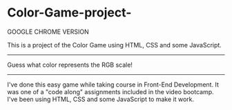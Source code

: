 # Color-Game-project-

GOOGLE CHROME VERSION

This is a project of the Color Game using HTML, CSS and some JavaScript.

------------------------------------------------------------------------

Guess what color represents the RGB scale!

------------------------------------------------------------------------

I've done this easy game while taking course in Front-End Development. It was one of a "code along" assignments included in the video bootcamp. I've been using HTML, CSS and some JavaScript to make it work.
